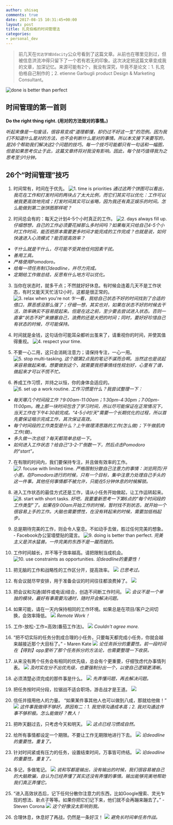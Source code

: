 ```yaml
---
author: shisaq
comments: true
date: 2017-08-15 10:31:45+00:00
layout: post
title: 扎克伯格的时间管理法
categories:
- personal_dev
---
```


> 前几天在`优达学城Udacity`公众号看到了这篇文章。从前也在哪里见到过，但被信息洪流冲得只留下了一个若有若无的印象。这次决定把这篇文章变成我的文章，加深记忆。来源可能有2个，我没有深究，毕竟不是论文：1. 扎克伯格自己制作的；2. etienne Garbugli product Design & Marketing Consultant。

![done is better than perfect](https://i.loli.net/2017/08/17/5994c47fe85b0.jpg)

## 时间管理的第一首则

**Do the right thing right. (用对的方法做对的事情。)**

_听起来像是一句废话，很容易变成“道理都懂，却仍过不好这一生”的范例。因为我们不知道什么是对的方法，也不会判断什么是对的事情。所以本文接下来要写的，是26个帮助我们解决这2个问题的技巧。每一个技巧可能都只有一句话和一幅图，但是如果思考仅止于此，这篇文章终将对我没有影响。因此，每个技巧值得我为之思考至少1分钟。_

## 26个“时间管理”技巧

1. 时间常有，时间在于优先。
![1. time is priorities](https://i.loli.net/2017/08/17/5994c48075424.png)
_通过这两个饼图可以看出，我花在工作和打发时间的两块占了太大比例，而它们其实可以优化：工作可以被我更高效地完成；打发时间其实可以省略，因为我还有真正娱乐的时间。怎么能做到第二张饼图那样呢？_

2. 时间总会有的：每天之计划4-5个小时真正的工作。
![2. days always fill up.](https://i.loli.net/2017/08/17/5994c48042e8d.png)
_仔细想想，自己的工作必须要花掉那么多时间吗？如果每天只给自己4-5个小时工作时间，能否把原本需要更多时间才能完成的工作完成？也就是说，如何快速进入心流模式？能否提高效率？_
 * _干什么就是干什么，尽可能不受其他任何因素干扰。_
 * _善用工具。_
 * _严格使用Pomodoro。_
 * _给每一项任务制订deadline，并尽力完成。_
 * _定期给工作做总结，反思有什么地方可以优化。_

3. 当你在状态时，就多干点；不然就好好休息。有时候会连着几天不是工作状态，有时又能天天忙活12小时，这都是很正常的。
![3. relax when you're not](https://i.loli.net/2017/08/17/5994c48077877.png)
_乍一看，我给自己状态不好的时间找到了合适的借口，罪恶感没那么强了；仔细一想，其实也对，如果在状态不好的时候去干活，效率确实不容易提起来。但是在这之前，至少要去尝试进入状态。否则一直拿“状态不好”来搪塞自己，浪费的还是大把的时间；同时，要好好珍惜自己有状态的时候，尽可能保持。_

4. 时间就是金钱，这句话你可能耳朵都听出茧来了，请重视你的时间，并使其值得重视。
![4. respect your time.](https://i.loli.net/2017/08/17/5994c4804d37b.png)

5. 不要一心二用，这只会消耗注意力；请保持专注，一心一用。
![5. stop multi-tasking.](https://i.loli.net/2017/08/17/5994c48076579.png)
_这个跟第2点我的笔记不谋而合啊。当然这也是说起来容易做起来难。想要做到这个，就需要我把事情线性规划好，心里有了谱，做起来才可以不慌不忙。_

6. 养成工作习惯，并持之以恒，你的身体会适应的。
![6. set up a work routine.](https://i.loli.net/2017/08/17/5994c4805802c.png)
_工作习惯是什么？我尝试整理一下：_
 * _每天哪几个时间段工作？9:00am-11:00am；1:30pm-4:30pm；7:00pm-11:00pm。晚上那一块时间包含了学习时间，所以尽可能保证在正常情况下，当天工作在下午4:30前完成。“4-5小时/天”需要一个长期优化的过程，所以首先要保证暗示完成工作，其次保证高效。_
 * _每个时间段的工作类型是什么？上午做理清思路的工作(怎么做)；下午做肌肉工作(做)。_
 * _多久做一次总结？每天都简单总结一下。_
 * _如何进入工作状态？给自己“3-2-1”倒数一下，然后点击Pomodoro的“start”。_

7. 在有限的时间内，我们要保持专注，并且做有效率的工作。
![7. focuse with limited time.](https://i.loli.net/2017/08/17/5994c4804719d.png)
_严格限制分散自己注意力的事情：浏览网页/开小差。在Pomodoro进行的时候，只有一个目标，集中注意力处理自己手头的这一件事。其他任何事情都不被允许，只能在5分钟休息的时候解锁。_

8. 进入工作状态的最佳方式还是工作，请从小任务开始做起，让工作运转起来。
![8. start with short tasks.](https://i.loli.net/2017/08/17/5994c4804c01b.png)
_好吧，我要重新思考一下第6点的“每个时间段的工作类型”了。如果在9:00am开始工作的时候，暂时找不到状态，就开始一个很容易上手的工作。大脑也需要惯性，在没有转起来的时候，需要加低档起步。_

9. 总是期待完美的工作，则会令人窒息。不如动手去做，胜过任何完美的想象。 - Facebook办公室墙壁贴的箴言。
![9. doing is better than perfect.](https://i.loli.net/2017/08/17/5994c47f323cd.png)
_完美主义是洪水猛兽。一件完美的东西不是一蹴而就的。_

10. 工作时间越长，并不等于效率越高。请把限制当成机会。
![10. use constraints as opportunities.](https://i.loli.net/2017/08/17/5994c54ced6b8.png)
_论deadline的重要性！_

11. 把无脑的工作和战略性的工作区分开，提高效率。
![](https://i.loli.net/2017/08/17/5994c54cd7f53.png)
_已思考过。_

12. 有会议就尽早安排，用于准备会议的时间往往都浪费掉了。
![](https://i.loli.net/2017/08/17/5994c54cdbf1e.png)

13. 把会议和沟通(邮件或电话)结合，创造不间断工作时间。
![](https://i.loli.net/2017/08/17/5994c54cf1be5.png)
_会议不是一个单独的模块，最好有事需要沟通时，随时开会解决问题。_

14. 如果可能，请在一天内保持相同的工作环境。如果总是在项目/客户之间切换，会效率降低。
![](https://i.loli.net/2017/08/17/5994c54cf2f33.png)
_Remote Work！_

15. 工作-放松-工作=高效(番茄工作法)。
![](https://i.loli.net/2017/08/17/5994c54ca6418.png)
_Couldn't agree more._

16. “把不切实际的任务分割成合理的小任务，只要每天都完成小任务，你就会越来越接近那个大目标了。” - Maren Kate
![](https://i.loli.net/2017/08/17/5994c54c58e93.png)
_论任务拆分的重要性。前一段时间在【得到】app里听了那个任务拆分的方法论，也需要整理一下收获。_

17. 从来没有两个任务会有相同的优先级，总会有个更重要，仔细攷虑代办事情列表。
![](https://i.loli.net/2017/08/17/5994c54c5160d.png)
_及时实在分不出优先级，也要强制分出一个，以使自己逻辑更清晰。_

18. 必须清楚必须完成的那件事是什么。
![](https://i.loli.net/2017/08/17/5994c54c21de6.png)
_先弄懂问题，再去解决问题。_

19. 把任务按时间分段，拉锯战不适合职场，游击战才是王道。
![](https://i.loli.net/2017/08/17/5994c54c23249.png)

20. 信任并擅用他人的力量。
“如果某件事其他人也可以做到八成，那就给他做！”
![](https://i.loli.net/2017/08/17/5994c5df6451e.png)
_这件事我做得不够好。原因有二：1. 我觉得沟通成本高；2. 我对沟通这件事不够积极。怎么能做好？教人！_

21. 把昨天翻过去，只考虑今天和明天。
![](https://i.loli.net/2017/08/17/5994c5df633c3.png)
_这点已经习惯成自然。_

22. 给所有事情都设定一个期限。不要让工作无期限地进行下去。
![](https://i.loli.net/2017/08/17/5994c5df6a121.png)
_论deadline的重要性。重复了。_

23. 针对时间紧或有压力的任务，设置结束时间，万事皆可终结。
![](https://i.loli.net/2017/08/17/5994c5df2575e.png)
_论deadline的重要性。重复了。_

24. 多记，多做笔记。
![](https://i.loli.net/2017/08/17/5994c5df1f8b1.png)
_说和写都是输出，没有输出的时候，我们很容易被自己的大脑欺骗，自认为已经弄懂了其实还没有弄懂的事情。输出能够完美地帮助我们真正弄懂它。_

25. “进入高效状态后，记下任何分散你注意力的东西，比如Google搜索、灵光乍现的想法、新点子等等。如果你把它们记下来，他们就不会再蹦来蹦去了。” - Steven Corona
![](https://i.loli.net/2017/08/17/5994c5df1860b.png)
_这个好像没太影响到我。_

26. 合理休息，休息好了再战，仍然是一条好汉！
![](https://i.loli.net/2017/08/17/5994c5decf46d.png)
_避免长时间单任务作战。_
